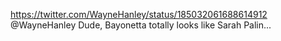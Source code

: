https://twitter.com/WayneHanley/status/185032061688614912 @WayneHanley Dude, Bayonetta totally looks like Sarah Palin...